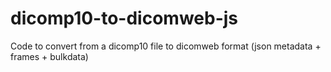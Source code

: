 # dicomp10-to-dicomweb-js
Code to convert from a dicomp10 file to dicomweb format (json metadata + frames + bulkdata)
